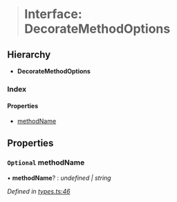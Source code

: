> # Interface: DecorateMethodOptions

## Hierarchy

* **DecorateMethodOptions**

### Index

#### Properties

* [methodName](_types_.decoratemethodoptions.md#optional-methodname)

## Properties

### `Optional` methodName

• **methodName**? : *undefined | string*

*Defined in [types.ts:46](https://github.com/polkadot-js/api/blob/9b15a37/packages/api/src/types.ts#L46)*